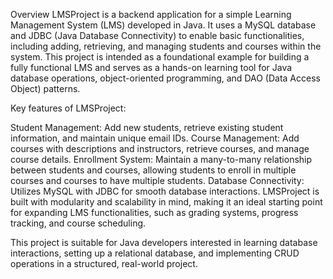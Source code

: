 Overview
LMSProject is a backend application for a simple Learning Management System (LMS) developed in Java. It uses a MySQL database and JDBC (Java Database Connectivity) to enable basic functionalities, including adding, retrieving, and managing students and courses within the system. This project is intended as a foundational example for building a fully functional LMS and serves as a hands-on learning tool for Java database operations, object-oriented programming, and DAO (Data Access Object) patterns.

Key features of LMSProject:

Student Management: Add new students, retrieve existing student information, and maintain unique email IDs.
Course Management: Add courses with descriptions and instructors, retrieve courses, and manage course details.
Enrollment System: Maintain a many-to-many relationship between students and courses, allowing students to enroll in multiple courses and courses to have multiple students.
Database Connectivity: Utilizes MySQL with JDBC for smooth database interactions.
LMSProject is built with modularity and scalability in mind, making it an ideal starting point for expanding LMS functionalities, such as grading systems, progress tracking, and course scheduling.

This project is suitable for Java developers interested in learning database interactions, setting up a relational database, and implementing CRUD operations in a structured, real-world project.
